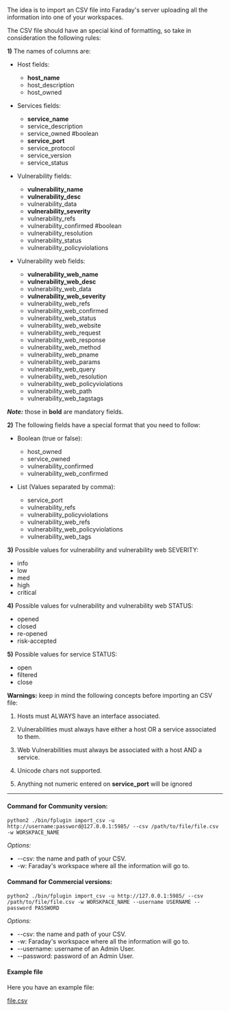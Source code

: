 The idea is to import an CSV file into Faraday's server uploading all the information into one of your workspaces.

The CSV file should have an special kind of formatting, so take in consideration the following rules:

**1)** The names of columns are:
* Host fields:
    * **host_name**
    * host_description
    * host_owned

* Services fields:
    * **service_name**
    * service_description
    * service_owned  #boolean
    * **service_port**
    * service_protocol
    * service_version
    * service_status

* Vulnerability fields:
    * **vulnerability_name**
    * **vulnerability_desc**
    * vulnerability_data
    * **vulnerability_severity**
    * vulnerability_refs
    * vulnerability_confirmed #boolean
    * vulnerability_resolution
    * vulnerability_status
    * vulnerability_policyviolations

* Vulnerability web fields:
    * **vulnerability_web_name**
    * **vulnerability_web_desc**
    * vulnerability_web_data
    * **vulnerability_web_severity**
    * vulnerability_web_refs
    * vulnerability_web_confirmed
    * vulnerability_web_status
    * vulnerability_web_website
    * vulnerability_web_request
    * vulnerability_web_response
    * vulnerability_web_method
    * vulnerability_web_pname
    * vulnerability_web_params
    * vulnerability_web_query
    * vulnerability_web_resolution
    * vulnerability_web_policyviolations
    * vulnerability_web_path
    * vulnerability_web_tagstags

_**Note:**_ those in **bold** are mandatory fields.

**2)** The following fields have a special format that you need to follow:

* Boolean (true or false):
    * host_owned
    * service_owned
    * vulnerability_confirmed
    * vulnerability_web_confirmed


* List (Values separated by comma):
    * service_port
    * vulnerability_refs
    * vulnerability_policyviolations
    * vulnerability_web_refs
    * vulnerability_web_policyviolations
    * vulnerability_web_tags

**3)** Possible values for vulnerability and vulnerability web SEVERITY:
* info
* low
* med
* high
* critical

**4)** Possible values for vulnerability and vulnerability web STATUS:
* opened
* closed
* re-opened
* risk-accepted

**5)** Possible values for service STATUS:
* open
* filtered
* close


**Warnings:** keep in mind the following concepts before importing an CSV file:

1) Hosts must ALWAYS have an interface associated.

2) Vulnerabilities must always have either a host OR a service associated to them.

3) Web Vulnerabilities must always be associated with a host AND a service.

4) Unicode chars not supported.

5) Anything not numeric entered on **service_port** will be ignored


***


#### Command for Community version:
~~~~
python2 ./bin/fplugin import_csv -u http://username:password@127.0.0.1:5985/ --csv /path/to/file/file.csv -w WORSKPACE_NAME
~~~~
_Options:_
 * --csv: the name and path of your CSV.
 * -w: Faraday's workspace where all the information will go to.


#### Command for Commercial versions:
~~~~
python2 ./bin/fplugin import_csv -u http://127.0.0.1:5985/ --csv /path/to/file/file.csv -w WORSKPACE_NAME --username USERNAME --password PASSWORD
~~~~

_Options:_
 * --csv: the name and path of your CSV.
 * -w: Faraday's workspace where all the information will go to.
 * --username: username of an Admin User.
 * --password: password of an Admin User.
 
#### Example file

Here you have an example file:

[file.csv](https://raw.githubusercontent.com/wiki/infobyte/faraday/files/file.csv)